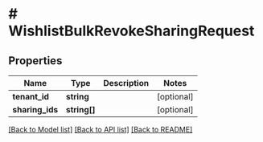 # # WishlistBulkRevokeSharingRequest


## Properties


Name | Type | Description | Notes
------------ | ------------- | ------------- | -------------
**tenant_id**| **string** |   | [optional]
**sharing_ids**| **string[]** |   | [optional]


[[Back to Model list]](../../README.md#models) [[Back to API list]](../../README.md#endpoints) [[Back to README]](../../README.md)